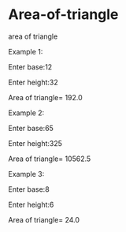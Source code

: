 # Area-of-triangle
area of triangle

Example 1:
  
Enter base:12

Enter height:32

Area of triangle= 192.0

Example 2:

Enter base:65

Enter height:325

Area of triangle= 10562.5

Example 3:

Enter base:8

Enter height:6

Area of triangle= 24.0
